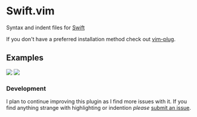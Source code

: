 # Swift.vim

Syntax and indent files for [Swift](https://developer.apple.com/swift/)

If you don't have a preferred installation method check out
[vim-plug](https://github.com/junegunn/vim-plug).

## Examples

![](https://raw.githubusercontent.com/keith/swift.vim/master/screenshots/screen.png)
![](https://raw.githubusercontent.com/keith/swift.vim/master/screenshots/screen2.png)


### Development

I plan to continue improving this plugin as I find more issues with
it. If you find anything strange with highlighting or indention *please*
[submit an issue](https://github.com/keith/swift.vim/issues/new).
